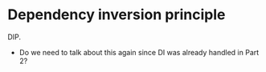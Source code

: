 # Dependency inversion principle

DIP.

- Do we need to talk about this again since DI was already handled in Part 2?

